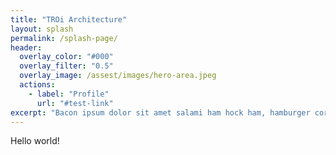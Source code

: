 ```yaml
---
title: "TROi Architecture"
layout: splash
permalink: /splash-page/
header:
  overlay_color: "#000"
  overlay_filter: "0.5"
  overlay_image: /assest/images/hero-area.jpeg
  actions:
    - label: "Profile"
      url: "#test-link"
excerpt: "Bacon ipsum dolor sit amet salami ham hock ham, hamburger corned beef short ribs kielbasa biltong t-bone drumstick tri-tip tail sirloin pork chop."
---
```

Hello world!
